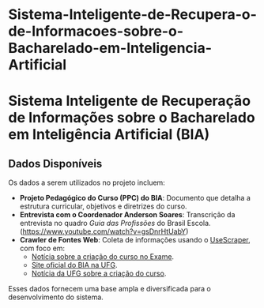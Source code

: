 # Sistema-Inteligente-de-Recupera-o-de-Informacoes-sobre-o-Bacharelado-em-Inteligencia-Artificial

# Sistema Inteligente de Recuperação de Informações sobre o Bacharelado em Inteligência Artificial (BIA)

## **Dados Disponíveis**

Os dados a serem utilizados no projeto incluem:

- **Projeto Pedagógico do Curso (PPC) do BIA**: Documento que detalha a estrutura curricular, objetivos e diretrizes do curso.  
- **Entrevista com o Coordenador Anderson Soares**: Transcrição da entrevista no quadro *Guia das Profissões* do Brasil Escola. (https://www.youtube.com/watch?v=gsDnrHtUabY)   
- **Crawler de Fontes Web**: Coleta de informações usando o [UseScraper](https://app.usescraper.com/), com foco em:
  - [Notícia sobre a criação do curso no Exame](https://exame.com/carreira/universidade-vai-oferecer-o-1o-curso-de-inteligencia-artificial-do-brasil/).
  - [Site oficial do BIA na UFG](https://bia.ufg.br/).  
  - [Notícia da UFG sobre a criação do curso](https://www.ufg.br/n/156148-novo-bacharelado-em-inteligencia-artificial).

Esses dados fornecem uma base ampla e diversificada para o desenvolvimento do sistema.

